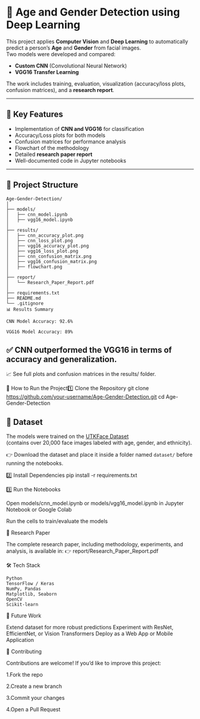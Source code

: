 # 🧑 Age and Gender Detection using Deep Learning

This project applies **Computer Vision** and **Deep Learning** to automatically predict a person’s **Age** and **Gender** from facial images.  
Two models were developed and compared:  
- **Custom CNN** (Convolutional Neural Network)  
- **VGG16 Transfer Learning**  

The work includes training, evaluation, visualization (accuracy/loss plots, confusion matrices), and a **research report**.

---

## 📌 Key Features
- Implementation of **CNN and VGG16** for classification
- Accuracy/Loss plots for both models
- Confusion matrices for performance analysis
- Flowchart of the methodology
- Detailed **research paper report**
- Well-documented code in Jupyter notebooks

---

## 📂 Project Structure
```plaintext
Age-Gender-Detection/
│
├── models/                  
│   ├── cnn_model.ipynb
│   ├── vgg16_model.ipynb
│
├── results/                 
│   ├── cnn_accuracy_plot.png
│   ├── cnn_loss_plot.png
│   ├── vgg16_accuracy_plot.png
│   ├── vgg16_loss_plot.png
│   ├── cnn_confusion_matrix.png
│   ├── vgg16_confusion_matrix.png
│   ├── flowchart.png
│
├── report/
│   └── Research_Paper_Report.pdf
│
├── requirements.txt         
├── README.md                
└── .gitignore               
📊 Results Summary

CNN Model Accuracy: 92.6%

VGG16 Model Accuracy: 89%
```
##  ✅ CNN outperformed the VGG16 in terms of accuracy and generalization.
📈 See full plots and confusion matrices in the results/ folder.

🚀 How to Run the Project1️⃣ Clone the Repository
git clone https://github.com/your-username/Age-Gender-Detection.git
cd Age-Gender-Detection

## 📂 Dataset
The models were trained on the [UTKFace Dataset](https://susanqq.github.io/UTKFace/)  
(contains over 20,000 face images labeled with age, gender, and ethnicity).  

👉 Download the dataset and place it inside a folder named `dataset/` before running the notebooks.

2️⃣ Install Dependencies
pip install -r requirements.txt

3️⃣ Run the Notebooks

Open models/cnn_model.ipynb or models/vgg16_model.ipynb in Jupyter Notebook or Google Colab

Run the cells to train/evaluate the models

📜 Research Paper

The complete research paper, including methodology, experiments, and analysis, is available in:
👉 report/Research_Paper_Report.pdf

🛠️ Tech Stack
```plaintext
Python 
TensorFlow / Keras
NumPy, Pandas
Matplotlib, Seaborn
OpenCV
Scikit-learn 
```
📌 Future Work

Extend dataset for more robust predictions
Experiment with ResNet, EfficientNet, or Vision Transformers
Deploy as a Web App or Mobile Application

🤝 Contributing

Contributions are welcome! If you’d like to improve this project:

1.Fork the repo

2.Create a new branch

3.Commit your changes

4.Open a Pull Request
